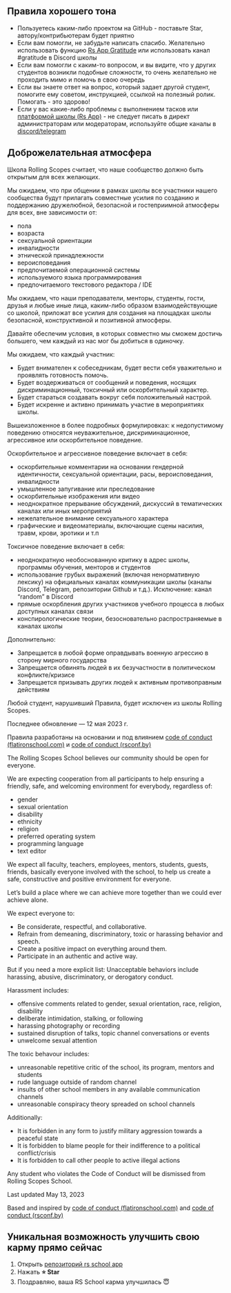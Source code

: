 ﻿## Правила хорошего тона
- Пользуетесь каким-либо проектом на GitHub - поставьте Star, автору/контрибьютерам будет приятно
- Если вам помогли, не забудьте написать спасибо. Желательно использовать функцию [Rs App Gratitude](https://app.rs.school/gratitude) или использовать канал #gratitude в Discord школы
- Если вам помогли с каким-то вопросом, и вы видите, что у других студентов возникли подобные сложности, то очень желательно не проходить мимо и помочь в свою очередь
- Если вы знаете ответ на вопрос, который задает другой студент, помогите ему советом, инструкцией, ссылкой на полезный ролик. Помогать - это здорово!
- Если у вас какие-либо проблемы с выполнением тасков или [платформой школы (Rs App)](rs-app.md) - не следует писать в директ администраторам или модераторам, используйте общие каналы в [discord/telegram](rs-school-chats.md)

## Доброжелательная атмосфера

Школа Rolling Scopes считает, что наше сообщество должно быть открытым для всех желающих.

Мы ожидаем, что при общении в рамках школы все участники нашего сообщества будут прилагать совместные усилия по созданию и поддержанию дружелюбной, безопасной и гостеприимной атмосферы для всех, вне зависимости от:

* пола
* возраста
* сексуальной ориентации
* инвалидности
* этнической принадлежности
* вероисповедания
* предпочитаемой операционной системы
* используемого языка программирования
* предпочитаемого текстового редактора / IDE

Мы ожидаем, что наши преподаватели, менторы, студенты, гости, друзья и любые иные лица, каким-либо образом взаимодействующие со школой, приложат все усилия для создания на площадках школы безопасной, конструктивной и позитивной атмосферы.

Давайте обеспечим условия, в которых совместно мы сможем достичь большего, чем каждый из нас мог бы добиться в одиночку.

Мы ожидаем, что каждый участник:

* Будет внимателен к собеседникам, будет вести себя уважительно и проявлять готовность помочь.
* Будет воздерживаться от сообщений и поведения, носящих дискриминационный, токсичный или оскорбительный характер.
* Будет стараться создавать вокруг себя положительный настрой.
* Будет искренне и активно принимать участие в мероприятиях школы.

Вышеизложенное в более подробных формулировках: к недопустимому поведению относятся неуважительное, дискриминационное, агрессивное или оскорбительное поведение.

Оскорбительное и агрессивное поведение включает в себя:
* оскорбительные комментарии на основании гендерной идентичности, сексуальной ориентации, расы, вероисповедания, инвалидности
* умышленное запугивание или преследование
* оскорбительные изображения или видео
* неоднократное прерывание обсуждений, дискуссий в тематических каналах или иных мероприятий
* нежелательное внимание сексуального характера
* графические и видеоматериалы, включающие сцены насилия, травм, крови, эротики и т.п

Токсичное поведение включает в себя:
* неоднократную необоснованную критику в адрес школы, программы обучения, менторов и студентов
* использование грубых выражений (включая ненормативную лексику) на официальных каналах коммуникации школы (каналы Discord, Telegram, репозитории Github и т.д.). Исключение: канал “random” в Discord
* прямые оскорбления других участников учебного процесса в любых доступных каналах связи
* конспирологические теории, безосновательно распространяемые в каналах школы

Дополнительно:
* Запрещается в любой форме оправдывать военную агрессию в сторону мирного государства
* Запрещается обвинять людей в их безучастности в политическом конфликте/кризисе
* Запрещается призывать других людей к активным противоправным действиям


Любой студент, нарушивший Правила, будет исключен из школы Rolling Scopes.

Последнее обновление — 12 мая 2023 г.

Правила разработаны на основании и под влиянием [code of conduct (flatironschool.com)](https://www.flatironschool.com/code-of-conduct/) и [code of conduct (rsconf.by)](https://rsconf.by/code-of-conduct.html)

The Rolling Scopes School believes our community should be open for everyone.

We are expecting cooperation from all participants to help ensuring a friendly, safe, and welcoming environment for everybody, regardless of:

* gender
* sexual orientation
* disability
* ethnicity
* religion
* preferred operating system
* programming language
* text editor

We expect all faculty, teachers, employees, mentors, students, guests, friends, basically everyone involved with the school, to help us create a safe, constructive and positive environment for everyone.

Let’s build a place where we can achieve more together than we could ever achieve alone.

We expect everyone to:

* Be considerate, respectful, and collaborative.
* Refrain from demeaning, discriminatory, toxic or harassing behavior and speech.
* Create a positive impact on everything around them.
* Participate in an authentic and active way.

But if you need a more explicit list: Unacceptable behaviors include harassing, abusive, discriminatory, or derogatory conduct.

Harassment includes:
* offensive comments related to gender, sexual orientation, race, religion, disability
* deliberate intimidation, stalking, or following
* harassing photography or recording
* sustained disruption of talks, topic channel conversations or events
* unwelcome sexual attention

The toxic behavour includes:
* unreasonable repetitive critic of the school, its program, mentors and students
* rude language outside of random channel
* insults of other school members in any available communication channels
* unreasonable conspiracy theory spreaded on school channels

Additionally:
* It is forbidden in any form to justify military aggression towards a peaceful state
* It is forbidden to blame people for their indifference to a political conflict/crisis
* It is forbidden to call other people to active illegal actions

Any student who violates the Code of Conduct will be dismissed from Rolling Scopes School.

Last updated May 13, 2023

Based and inspired by [code of conduct (flatironschool.com)](https://www.flatironschool.com/code-of-conduct/) and [code of conduct (rsconf.by)](https://rsconf.by/code-of-conduct.html)

## Уникальная возможность улучшить свою карму прямо сейчас
1. Открыть [репозиторий rs school app](https://github.com/rolling-scopes/rsschool-app)
2. Нажать **:star: Star**
3. Поздравляю, ваша RS School карма улучшилась :innocent:
